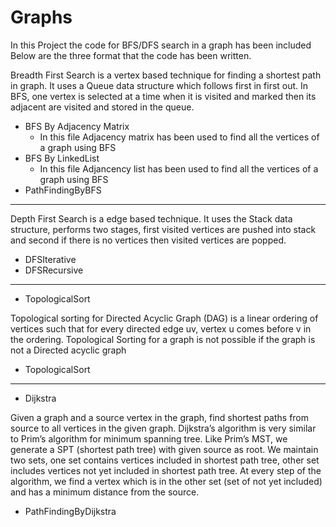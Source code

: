 # Graphs

In this Project the code for BFS/DFS search in a graph has been included
Below are the three format that the code has been written.

Breadth First Search is a vertex based technique for finding a shortest path in graph. It uses a Queue data structure which follows first in first out. In BFS, one vertex is selected at a time when it is visited and marked then its adjacent are visited and stored in the queue.

- BFS By Adjacency Matrix
  - In this file Adjacency matrix has been used to find all the vertices of a graph using BFS
- BFS By LinkedList
  - In this file Adjancency list has been used to find all the vertices of a graph using BFS
- PathFindingByBFS
 -------------------------------------------------------------------------------------------
 
Depth First Search is a edge based technique. It uses the Stack data structure, performs two stages, first visited vertices are pushed into stack and second if there is no vertices then visited vertices are popped. 
 
- DFSIterative
- DFSRecursive

 -------------------------------------------------------------------------------------------
- TopologicalSort 

Topological sorting for Directed Acyclic Graph (DAG) is a linear ordering of vertices such that for every directed edge uv, vertex u comes before v in the ordering. Topological Sorting for a graph is not possible if the graph is not a Directed acyclic graph

- TopologicalSort

 -------------------------------------------------------------------------------------------
- Dijkstra 

Given a graph and a source vertex in the graph, find shortest paths from source to all vertices in the given graph.
Dijkstra’s algorithm is very similar to Prim’s algorithm for minimum spanning tree. Like Prim’s MST, we generate a SPT (shortest path tree) with given source as root. We maintain two sets, one set contains vertices included in shortest path tree, other set includes vertices not yet included in shortest path tree. At every step of the algorithm, we find a vertex which is in the other set (set of not yet included) and has a minimum distance from the source.

- PathFindingByDijkstra
